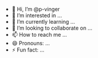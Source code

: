 - 👋 Hi, I’m @p-vinger
- 👀 I’m interested in ...
- 🌱 I’m currently learning ...
- 💞️ I’m looking to collaborate on ...
- 📫 How to reach me ...
- 😄 Pronouns: ...
- ⚡ Fun fact: ...

<!---
p-vinger/p-vinger is a ✨ special ✨ repository because its `README.md` (this file) appears on your GitHub profile.
You can click the Preview link to take a look at your changes.
--->
